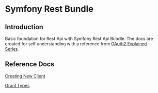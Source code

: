 # Symfony Rest Bundle

## Introduction
Basic foundation for Rest Api with Symfony Rest Api Bundle. The docs are created for self understanding with a reference from [OAuth2 Explained Series](http://blog.tankist.de/blog/2013/07/16/oauth2-explained-part-1-principles-and-terminology/).


## Reference Docs
[Creating New Client](http://gitlab.f1soft.com/sanjip.thapa/symfony-rest-bundle/blob/master/app/Resources/docs/client-creation.md)

[Grant Types](http://gitlab.f1soft.com/sanjip.thapa/symfony-rest-bundle/blob/master/app/Resources/docs/default-grant-types.md)